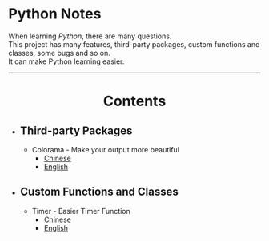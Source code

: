 # Python Notes
When learning *Python*, there are many questions.     
This project has many features, third-party packages, custom functions and classes, some bugs and so on.     
It can make Python learning easier.

----

# <center>Contents</center>

- ## Third-party Packages
    - Colorama - Make your output more beautiful
        - [Chinese](CN-Colorful_output.ipynb)
        - [English](EN-Colorful_output.ipynb)
- ## Custom Functions and Classes
    - Timer - Easier Timer Function
        - [Chinese](CN-Timer.ipynb)
        - [English](EN-Timer.ipynb)